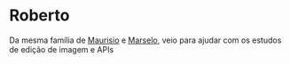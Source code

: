 # Roberto
Da mesma família de [Maurisio](https://github.com/Eduardo-Barreto/Maurisio) e [Marselo](https://github.com/Eduardo-Barreto/Marselo-Bot), veio para ajudar com os estudos de edição de imagem e APIs
